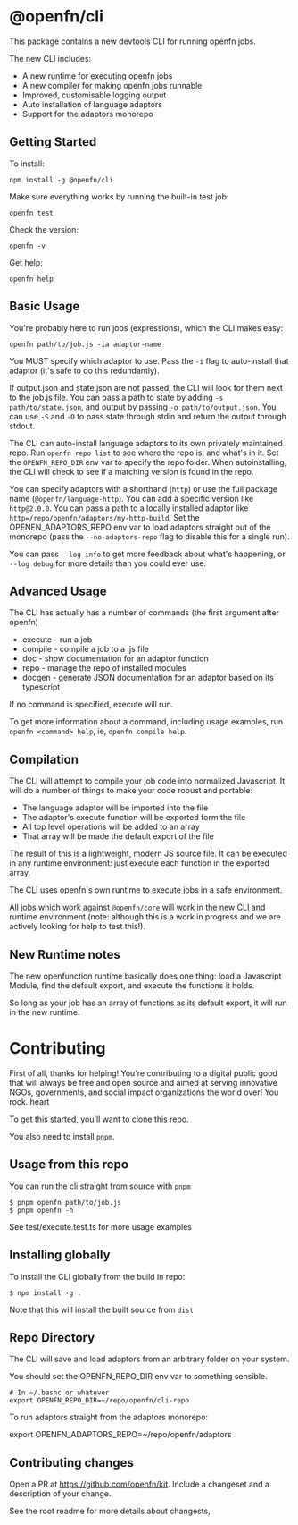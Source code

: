 # @openfn/cli

This package contains a new devtools CLI for running openfn jobs.

The new CLI includes:

* A new runtime for executing openfn jobs
* A new compiler for making openfn jobs runnable
* Improved, customisable logging output
* Auto installation of language adaptors
* Support for the adaptors monorepo

## Getting Started

To install:

```
npm install -g @openfn/cli
```

Make sure everything works by running the built-in test job:

```
openfn test
```

Check the version:

```
openfn -v
```

Get help:

```
openfn help
```

## Basic Usage

You're probably here to run jobs (expressions), which the CLI makes easy:

```
openfn path/to/job.js -ia adaptor-name
```

You MUST specify which adaptor to use. Pass the `-i` flag to auto-install that adaptor (it's safe to do this redundantly).

If output.json and state.json are not passed, the CLI will look for them next to the job.js file. You can pass a path to state by adding `-s path/to/state.json`, and output by passing `-o path/to/output.json`. You can use `-S` and `-O` to pass state through stdin and return the output through stdout.

The CLI can auto-install language adaptors to its own privately maintained repo. Run `openfn repo list` to see where the repo is, and what's in it. Set the `OPENFN_REPO_DIR` env var to specify the repo folder. When autoinstalling, the CLI will check to see if a matching version is found in the repo.

You can specify adaptors with a shorthand (`http`) or use the full package name (`@openfn/language-http`). You can add a specific version like `http@2.0.0`. You can pass a path to a locally installed adaptor like `http=/repo/openfn/adaptors/my-http-build`. Set the OPENFN_ADAPTORS_REPO env var to load adaptors straight out of the monorepo (pass the `--no-adaptors-repo` flag to disable this for a single run).

You can pass `--log info` to get more feedback about what's happening, or `--log debug` for more details than you could ever use.

## Advanced Usage

The CLI has actually has a number of commands (the first argument after openfn)

* execute - run a job
* compile - compile a job to a .js file
* doc - show documentation for an adaptor function
* repo - manage the repo of installed modules
* docgen - generate JSON documentation for an adaptor based on its typescript

If no command is specified, execute will run.

To get more information about a command, including usage examples, run `openfn <command> help`, ie, `openfn compile help`.

## Compilation

The CLI will attempt to compile your job code into normalized Javascript. It will do a number of things to make your code robust and portable:

* The language adaptor will be imported into the file
* The adaptor's execute function will be exported form the file
* All top level operations will be added to an array
* That array will be made the default export of the file

The result of this is a lightweight, modern JS source file. It can be executed in any runtime environment: just execute each function in the exported array.

The CLI uses openfn's own runtime to execute jobs in a safe environment.

All jobs which work against `@openfn/core` will work in the new CLI and runtime environment (note: although this is a work in progress and we are actively looking for help to test this!).

## New Runtime notes

The new openfunction runtime basically does one thing: load a Javascript Module, find the default export, and execute the functions it holds.

So long as your job has an array of functions as its default export, it will run in the new runtime.

# Contributing

First of all, thanks for helping! You're contributing to a digital public good that will always be free and open source and aimed at serving innovative NGOs, governments, and social impact organizations the world over! You rock. heart

To get this started, you'll want to clone this repo.

You also need to install `pnpm`.

## Usage from this repo

You can run the cli straight from source with `pnpm`

```
$ pnpm openfn path/to/job.js
$ pnpm openfn -h
```

See test/execute.test.ts for more usage examples

## Installing globally

To install the CLI globally from the build in repo:

```
$ npm install -g .
```

Note that this will install the built source from `dist`

## Repo Directory

The CLI will save and load adaptors from an arbitrary folder on your system.

You should set the OPENFN_REPO_DIR env var to something sensible.

```
# In ~/.bashc or whatever
export OPENFN_REPO_DIR=~/repo/openfn/cli-repo
```

To run adaptors straight from the adaptors monorepo:

export OPENFN_ADAPTORS_REPO=~/repo/openfn/adaptors

## Contributing changes

Open a PR at https://github.com/openfn/kit. Include a changeset and a description of your change.

See the root readme for more details about changests,